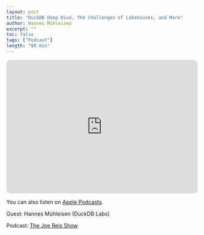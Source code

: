 ```yaml
---
layout: post
title: "DuckDB Deep Dive, The Challenges of Lakehouses, and More"
author: Hannes Mühleisen
excerpt: ""
toc: false
tags: ["Podcast"]
length: "80 min"
---
```


<div class="video-container">
<iframe style="border-radius:12px" src="https://open.spotify.com/embed/episode/7zBdJurLfWBilCi6DQ2eYb?utm_source=generator" width="100%" height="352" frameBorder="0" allowfullscreen="" allow="autoplay; clipboard-write; encrypted-media; fullscreen; picture-in-picture" loading="lazy"></iframe>
</div>

You can also listen on [Apple Podcasts](https://podcasts.apple.com/us/podcast/hannes-muhleisen-duckdb-deep-dive-the-challenges/id1676305617?i=1000680142303).

Guest: Hannes Mühleisen (DuckDB Labs)

Podcast: [The Joe Reis Show](https://www.forward-data-conference.com/en)
